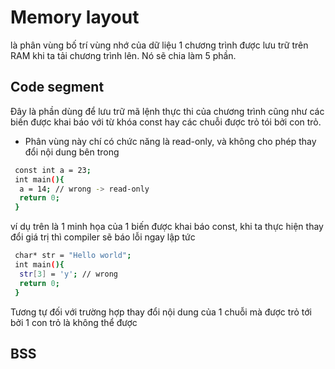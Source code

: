 # Memory layout
là phân vùng bố trí vùng nhớ của dữ liệu 1 chương trình được lưu trữ trên RAM khi ta tải chương trình lên. Nó sẽ chia làm 5 phần.
## Code segment
Đây là phần dùng để lưu trữ mã lệnh thực thi của chương trình cũng như các biến được khai báo với từ khóa const hay các chuỗi được trỏ tói bởi con trỏ.
+ Phân vùng này chí có chức năng là read-only, và không cho phép thay đổi nội dung bên trong
```bash
 const int a = 23;
 int main(){
  a = 14; // wrong -> read-only
  return 0;
 }
```
ví dụ trên là 1 minh họa của 1 biến được khai báo const, khi ta thực hiện thay đổi giá trị thì compiler sẽ báo lỗi ngay lập tức
```bash
 char* str = "Hello world";
 int main(){
  str[3] = 'y'; // wrong
  return 0;
 }
```
Tương tự đối với trường hợp thay đổi nội dung của 1 chuỗi mà được trỏ tới bởi 1 con trỏ là không thể được
## BSS 
    